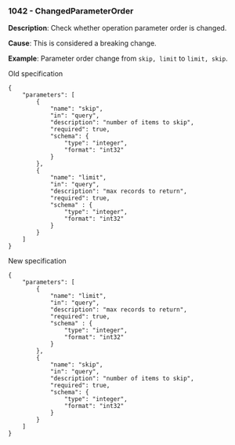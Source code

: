 ### 1042 - ChangedParameterOrder

**Description**: Check whether operation parameter order is changed.

**Cause**: This is considered a breaking change.

**Example**: Parameter order change from `skip, limit` to `limit, skip`.

Old specification
```json5
{
    "parameters": [
        {
            "name": "skip",
            "in": "query",
            "description": "number of items to skip",
            "required": true,
            "schema": {
                "type": "integer",
                "format": "int32"
            }
        },
        {
            "name": "limit",
            "in": "query",
            "description": "max records to return",
            "required": true,
            "schema" : {
                "type": "integer",
                "format": "int32"
            }
        }
    ]
}
```

New specification
```json5
{
    "parameters": [
        {
            "name": "limit",
            "in": "query",
            "description": "max records to return",
            "required": true,
            "schema" : {
                "type": "integer",
                "format": "int32"
            }
        },
        {
            "name": "skip",
            "in": "query",
            "description": "number of items to skip",
            "required": true,
            "schema": {
                "type": "integer",
                "format": "int32"
            }
        }
    ]
}
```
